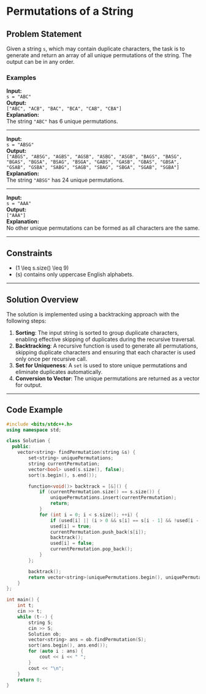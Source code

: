 # Permutations of a String

## Problem Statement
Given a string `s`, which may contain duplicate characters, the task is to generate and return an array of all unique permutations of the string. The output can be in any order.

### Examples

**Input:**  
`s = "ABC"`  
**Output:**  
`["ABC", "ACB", "BAC", "BCA", "CAB", "CBA"]`  
**Explanation:**  
The string `"ABC"` has 6 unique permutations.

---

**Input:**  
`s = "ABSG"`  
**Output:**  
`["ABGS", "ABSG", "AGBS", "AGSB", "ASBG", "ASGB", "BAGS", "BASG", "BGAS", "BGSA", "BSAG", "BSGA", "GABS", "GASB", "GBAS", "GBSA", "GSAB", "GSBA", "SABG", "SAGB", "SBAG", "SBGA", "SGAB", "SGBA"]`  
**Explanation:**  
The string `"ABSG"` has 24 unique permutations.

---

**Input:**  
`s = "AAA"`  
**Output:**  
`["AAA"]`  
**Explanation:**  
No other unique permutations can be formed as all characters are the same.

---

## Constraints
- \(1 \leq s.size() \leq 9\)
- \(s\) contains only uppercase English alphabets.

---

## Solution Overview
The solution is implemented using a backtracking approach with the following steps:
1. **Sorting**: The input string is sorted to group duplicate characters, enabling effective skipping of duplicates during the recursive traversal.
2. **Backtracking**: A recursive function is used to generate all permutations, skipping duplicate characters and ensuring that each character is used only once per recursive call.
3. **Set for Uniqueness**: A `set` is used to store unique permutations and eliminate duplicates automatically.
4. **Conversion to Vector**: The unique permutations are returned as a vector for output.

---

## Code Example

```cpp
#include <bits/stdc++.h>
using namespace std;

class Solution {
  public:
    vector<string> findPermutation(string &s) {
        set<string> uniquePermutations;
        string currentPermutation;
        vector<bool> used(s.size(), false);
        sort(s.begin(), s.end());

        function<void()> backtrack = [&]() {
            if (currentPermutation.size() == s.size()) {
                uniquePermutations.insert(currentPermutation);
                return;
            }
            for (int i = 0; i < s.size(); ++i) {
                if (used[i] || (i > 0 && s[i] == s[i - 1] && !used[i - 1])) continue;
                used[i] = true;
                currentPermutation.push_back(s[i]);
                backtrack();
                used[i] = false;
                currentPermutation.pop_back();
            }
        };

        backtrack();
        return vector<string>(uniquePermutations.begin(), uniquePermutations.end());
    }
};

int main() {
    int t;
    cin >> t;
    while (t--) {
        string S;
        cin >> S;
        Solution ob;
        vector<string> ans = ob.findPermutation(S);
        sort(ans.begin(), ans.end());
        for (auto i : ans) {
            cout << i << " ";
        }
        cout << "\n";
    }
    return 0;
}
